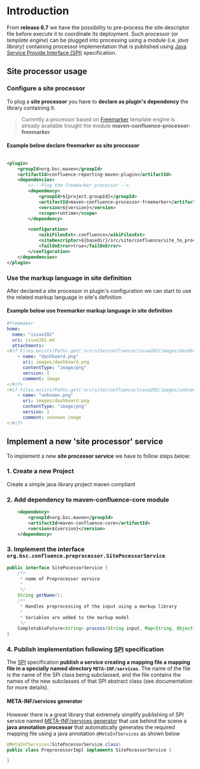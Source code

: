 
# Introduction

From **release 6.7** we have the possibility to pre-process the site descriptor file before execute it to coordinate its deployment. Such processor (or _template engine_) can be plugged into processing using a module (i.e. _java library_) containing processor implementation that is published using [Java Service Provide Interface (SPI)](https://docs.oracle.com/javase/tutorial/sound/SPI-intro.html) specification.

## Site processor usage

### Configure a site processor

To plug a **site processor** you have to **declare as plugin's dependency** the library containing it.
> Currently a processor based on [Freemarker](https://freemarker.apache.org/) template engine is already available trought the module **maven-confluence-processor-freemarker**

#### Example below declare freemarker as site processor

```xml

<plugin>
    <groupId>org.bsc.maven</groupId>
    <artifactId>confluence-reporting-maven-plugin</artifactId>
    <dependencies>
        <!-- Plug the freemarker processor -->
        <dependency>
            <groupId>${project.groupId}</groupId>
            <artifactId>maven-confluence-processor-freemarker</artifactId>
            <version>${version}</version>
            <scope>runtime</scope>
        </dependency>

        <configuration>
            <wikiFilesExt>.confluence</wikiFilesExt>
            <siteDescriptor>${basedir}/src/site/confluence/site_to_process.yml</siteDescriptor>
            <failOnError>true</failOnError>
        </configuration>
    </dependencies>
</plugin>

```

### Use  the markup language in site definition

After declared a site processor in plugin's configuration we can start to use the related markup language in site's definition

#### Example below use freemarker markup language in site definition

```yaml
#freemaker
home:
  name: "issue202"
  uri: issue202.md
  attachments:
<#if Files.exists(Paths.get('src/site/confluence/issue202/images/dashboard.png')) == true>
    - name: "dashboard.png"
      uri: images/dashboard.png
      contentType: "image/png"
      version: 1
      comment: image
</#if>
<#if Files.exists(Paths.get('src/site/confluence/issue202/images/unknown.png')) == true>
    - name: "unknown.png"
      uri: images/dashboard.png
      contentType: "image/png"
      version: 1
      comment: unknown image
</#if>

```


## Implement a new 'site processor' service

To implement a new **site processor service** we have to follow steps below:

### 1. Create a new Project

Create a simple java library project maven compliant

### 2. Add dependency to **maven-confluence-core** module      

```xml
    <dependency>
        <groupId>org.bsc.maven</groupId>
        <artifactId>maven-confluence-core</artifactId>
        <version>${version}</version>
    </dependency>
```

### 3. Implement the interface `org.bsc.confluence.preprocessor.SitePocessorService`       

```java
public interface SitePocessorService {
    /**
     * name of Preprocessor service
     *
     */
    String getName();
    /**
     * Handles preprocessing of the input using a markup library
     *
     * Variables are added to the markup model
     */
    CompletableFuture<String> process(String input, Map<String, Object> variables);
}

```

### 4. Publish implementation following [SPI](https://docs.oracle.com/javase/tutorial/sound/SPI-intro.html) specification

The [SPI](https://docs.oracle.com/javase/tutorial/sound/SPI-intro.html) specification **publish a service creating a mapping file a mapping file in a specially named directory `META-INF/services`**. The name of the file is the name of the SPI class being subclassed, and the file contains the names of the new subclasses of that SPI abstract class (see documentation for more details).

#### META-INF/services generator
However there is a great library that extremely simplify publishing of SPI service named [META-INF/services generator](http://metainf-services.kohsuke.org/) that use behind the scene a **java annotation processor** that automatically generates the required mapping file using a java annotation `@MetaInfServices` as shown below

```java
@MetaInfServices(SitePocessorService.class)
public class PreprocessorImpl implements SitePocessorService {

}
```

